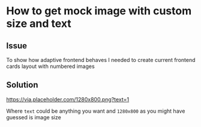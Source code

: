 # How to get mock image with custom size and text

## Issue

To show how adaptive frontend behaves I needed to create current frontend cards layout with numbered images

## Solution

https://via.placeholder.com/1280x800.png?text=1

Where `text` could be anything you want and `1280x800` as you might have guessed is image size
